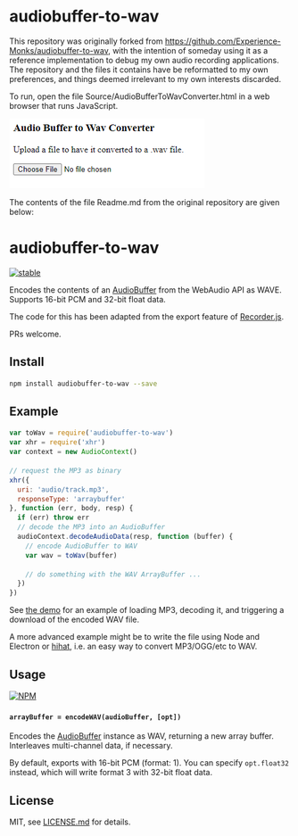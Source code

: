 # audiobuffer-to-wav

This repository was originally forked from https://github.com/Experience-Monks/audiobuffer-to-wav,
with the intention of someday using it as a reference implementation
to debug my own audio recording applications. 
The repository and the files it contains
have be reformatted to my own preferences,
and things deemed irrelevant to my own interests discarded.

To run, open the file Source/AudioBufferToWavConverter.html
in a web browser that runs JavaScript.

<img src="Screenshot.png" />

The contents of the file Readme.md from the original repository are given below:

# audiobuffer-to-wav

[![stable](http://badges.github.io/stability-badges/dist/stable.svg)](http://github.com/badges/stability-badges)

Encodes the contents of an [AudioBuffer](https://developer.mozilla.org/en-US/docs/Web/API/AudioBuffer) from the WebAudio API as WAVE. Supports 16-bit PCM and 32-bit float data.

The code for this has been adapted from the export feature of [Recorder.js](https://github.com/mattdiamond/Recorderjs).

PRs welcome.

## Install

```sh
npm install audiobuffer-to-wav --save
```

## Example

```js
var toWav = require('audiobuffer-to-wav')
var xhr = require('xhr')
var context = new AudioContext()

// request the MP3 as binary
xhr({
  uri: 'audio/track.mp3',
  responseType: 'arraybuffer'
}, function (err, body, resp) {
  if (err) throw err
  // decode the MP3 into an AudioBuffer
  audioContext.decodeAudioData(resp, function (buffer) {
    // encode AudioBuffer to WAV
    var wav = toWav(buffer)
    
    // do something with the WAV ArrayBuffer ...
  })
})
```

See [the demo](./demo/index.js) for an example of loading MP3, decoding it, and triggering a download of the encoded WAV file.

A more advanced example might be to write the file using Node and Electron or [hihat](https://www.npmjs.com/package/hihat), i.e. an easy way to convert MP3/OGG/etc to WAV.

## Usage

[![NPM](https://nodei.co/npm/audiobuffer-to-wav.png)](https://www.npmjs.com/package/audiobuffer-to-wav)

#### `arrayBuffer = encodeWAV(audioBuffer, [opt])`

Encodes the [AudioBuffer](https://developer.mozilla.org/en-US/docs/Web/API/AudioBuffer) instance as WAV, returning a new array buffer. Interleaves multi-channel data, if necessary.

By default, exports with 16-bit PCM (format: 1). You can specify `opt.float32` instead, which will write format 3 with 32-bit float data.

## License

MIT, see [LICENSE.md](http://github.com/Jam3/audiobuffer-to-wav/blob/master/LICENSE.md) for details.
